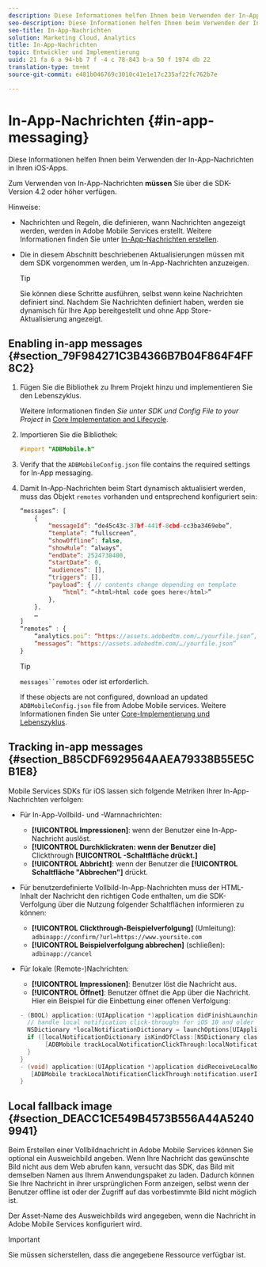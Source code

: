 ```yaml
---
description: Diese Informationen helfen Ihnen beim Verwenden der In-App-Nachrichten in Ihren iOS-Apps.
seo-description: Diese Informationen helfen Ihnen beim Verwenden der In-App-Nachrichten in Ihren iOS-Apps.
seo-title: In-App-Nachrichten
solution: Marketing Cloud, Analytics
title: In-App-Nachrichten
topic: Entwickler und Implementierung
uuid: 21 fa 6 a 94-bb 7 f -4 c 78-843 b-a 50 f 1974 db 22
translation-type: tm+mt
source-git-commit: e481b046769c3010c41e1e17c235af22fc762b7e

---
```



# In-App-Nachrichten {#in-app-messaging}

Diese Informationen helfen Ihnen beim Verwenden der In-App-Nachrichten in Ihren iOS-Apps.

Zum Verwenden von In-App-Nachrichten **müssen** Sie über die SDK-Version 4.2 oder höher verfügen.

Hinweise:

* Nachrichten und Regeln, die definieren, wann Nachrichten angezeigt werden, werden in Adobe Mobile Services erstellt. Weitere Informationen finden Sie unter [In-App-Nachrichten erstellen](/help/using/in-app-messaging/t-in-app-message/t-in-app-message.md).
* Die in diesem Abschnitt beschriebenen Aktualisierungen müssen mit dem SDK vorgenommen werden, um In-App-Nachrichten anzuzeigen.

   >[!TIP]
   >
   >Sie können diese Schritte ausführen, selbst wenn keine Nachrichten definiert sind. Nachdem Sie Nachrichten definiert haben, werden sie dynamisch für Ihre App bereitgestellt und ohne App Store-Aktualisierung angezeigt.

## Enabling in-app messages {#section_79F984271C3B4366B7B04F864F4FF8C2}

1. Fügen Sie die Bibliothek zu Ihrem Projekt hinzu und implementieren Sie den Lebenszyklus.

   Weitere Informationen finden *Sie unter SDK und Config File to your Project* in [Core Implementation and Lifecycle](/help/ios/getting-started/requirements.md).

1. Importieren Sie die Bibliothek:

   ```objective-c
   #import "ADBMobile.h"
   ```

1. Verify that the `ADBMobileConfig.json` file contains the required settings for In-App messaging.
1. Damit In-App-Nachrichten beim Start dynamisch aktualisiert werden, muss das Objekt `remotes` vorhanden und entsprechend konfiguriert sein:

   ```js
   “messages”: [ 
       { 
           “messageId”: “de45c43c-37bf-441f-8cbd-cc3ba3469ebe”, 
           “template”: “fullscreen”, 
           “showOffline”: false, 
           “showRule”: “always”, 
           “endDate”: 2524730400, 
           “startDate”: 0, 
           “audiences”: [], 
           “triggers”: [], 
           “payload”: { // contents change depending on template 
               “html”: “<html>html code goes here</html>” 
           }, 
       }, 
       … 
   ] 
   “remotes” : { 
       “analytics.poi”: “https://assets.adobedtm.com/…/yourfile.json”, 
       “messages”: “https://assets.adobedtm.com/…/yourfile.json” 
   }
   ```

   >[!TIP]
   >
   >`messages``remotes` oder ist erforderlich.

   If these objects are not configured, download an updated `ADBMobileConfig.json` file from Adobe Mobile services. Weitere Informationen finden Sie unter [Core-Implementierung und Lebenszyklus](/help/ios/getting-started/requirements.md).

## Tracking in-app messages {#section_B85CDF6929564AAEA79338B55E5CB1E8}

Mobile Services SDKs für iOS lassen sich folgende Metriken Ihrer In-App-Nachrichten verfolgen:

* Für In-App-Vollbild- und -Warnnachrichten:

   * **[!UICONTROL Impressionen]**: wenn der Benutzer eine In-App-Nachricht auslöst.
   * **[!UICONTROL Durchklickraten: wenn der Benutzer die]** Clickthrough **[!UICONTROL -Schaltfläche drückt.]**
   * **[!UICONTROL Abbricht]**: wenn der Benutzer die **[!UICONTROL Schaltfläche "Abbrechen"]** drückt.

* Für benutzerdefinierte Vollbild-In-App-Nachrichten muss der HTML-Inhalt der Nachricht den richtigen Code enthalten, um die SDK-Verfolgung über die Nutzung folgender Schaltflächen informieren zu können:

   * **[!UICONTROL Clickthrough-Beispielverfolgung]** (Umleitung): `adbinapp://confirm/?url=https://www.yoursite.com`
   * **[!UICONTROL Beispielverfolgung abbrechen]** (schließen): `adbinapp://cancel`

* Für lokale (Remote-)Nachrichten:

   * **[!UICONTROL Impressionen]**: Benutzer löst die Nachricht aus.
   * **[!UICONTROL Öffnet]**: Benutzer öffnet die App über die Nachricht.
   Hier ein Beispiel für die Einbettung einer offenen Verfolgung:

   ```objective-c
   - (BOOL) application:(UIApplication *)application didFinishLaunchingWithOptions:(NSDictionary *)launchOptions { 
     // handle local notification click-throughs for iOS 10 and older 
     NSDictionary *localNotificationDictionary = launchOptions[UIApplicationLaunchOptionsLocalNotificationKey]; 
     if ([localNotificationDictionary isKindOfClass:[NSDictionary class]]) { 
          [ADBMobile trackLocalNotificationClickThrough:localNotificationDictionary]; 
     } 
   } 
   - (void) application:(UIApplication *)application didReceiveLocalNotification:(UILocalNotification *)notification { 
      [ADBMobile trackLocalNotificationClickThrough:notification.userInfo]; 
   }
   ```

## Local fallback image {#section_DEACC1CE549B4573B556A44A52409941}

Beim Erstellen einer Vollbildnachricht in Adobe Mobile Services können Sie optional ein Ausweichbild angeben. Wenn Ihre Nachricht das gewünschte Bild nicht aus dem Web abrufen kann, versucht das SDK, das Bild mit demselben Namen aus Ihrem Anwendungspaket zu laden. Dadurch können Sie Ihre Nachricht in ihrer ursprünglichen Form anzeigen, selbst wenn der Benutzer offline ist oder der Zugriff auf das vorbestimmte Bild nicht möglich ist.

Der Asset-Name des Ausweichbilds wird angegeben, wenn die Nachricht in Adobe Mobile Services konfiguriert wird.

>[!IMPORTANT]
>
>Sie müssen sicherstellen, dass die angegebene Ressource verfügbar ist.

